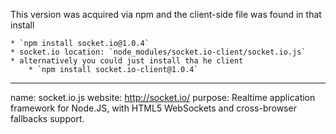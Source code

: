 This version was acquired via npm and the client-side file was found in that install

    * `npm install socket.io@1.0.4`
    * socket.io location: `node_modules/socket.io-client/socket.io.js`
    * alternatively you could just install tha he client
        * `npm install socket.io-client@1.0.4`


---
name: socket.io.js
website: http://socket.io/
purpose: Realtime application framework for Node.JS, with HTML5 WebSockets and cross-browser fallbacks support.
